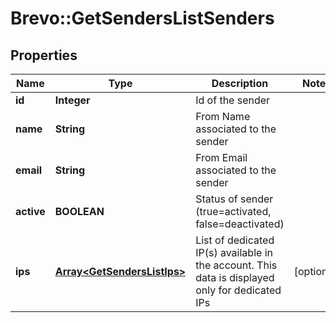 # Brevo::GetSendersListSenders

## Properties
Name | Type | Description | Notes
------------ | ------------- | ------------- | -------------
**id** | **Integer** | Id of the sender | 
**name** | **String** | From Name associated to the sender | 
**email** | **String** | From Email associated to the sender | 
**active** | **BOOLEAN** | Status of sender (true&#x3D;activated, false&#x3D;deactivated) | 
**ips** | [**Array&lt;GetSendersListIps&gt;**](GetSendersListIps.md) | List of dedicated IP(s) available in the account. This data is displayed only for dedicated IPs | [optional] 


